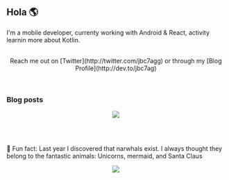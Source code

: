 ## Hola 🌎

I'm a mobile developer, currenty working with Android & React, activity learnin more about Kotlin.
<br><br>
<p align="center">
Reach me out on [Twitter](http://twitter.com/jbc7agg) or through my [Blog Profile](http://dev.to/jbc7ag) 
</p>
<br/>

### Blog posts
<!-- BLOG-POST-LIST:START -->
<!-- BLOG-POST-LIST:END -->

<p align="center">
    <img src="https://img.icons8.com/emoji/48/000000/raccoon.png"/>
</p>
<br/><br/>

🌟 Fun fact: Last year I discovered that narwhals exist. I always thought they belong to the fantastic animals: Unicorns, mermaid, and Santa Claus

<p align="center" height="50" width="50">
    <img src="https://images.vexels.com/media/users/3/162345/isolated/preview/950ef5d8ba4d6a1c3052141f90c5d2f2-narval-colmillo-aleta-cola-plana-by-vexels.png"/>
</p>
